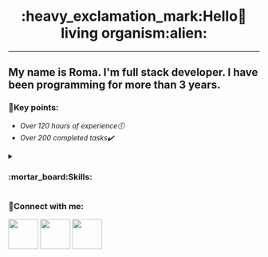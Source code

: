 <center><h1>:heavy_exclamation_mark:Hello👋 living organism:alien:</h1></center>

---

<h2>
My name is Roma. I'm full stack developer. I have been programming for more than 3 years.
</h2>


**<h3>:key:Key points:</h3>**

   - *Over 120 hours of experience:clock6:*<br>
   - *Over 200 completed tasks:heavy_check_mark:*

<details><summary><h3>:mortar_board:Skills:</h3></summary>

- Strong knowledge of 
  - :white_medium_small_square: **HTML5**<img src="https://cdn1.iconfinder.com/data/icons/logotypes/32/badge-html-5-256.png" width="15px"> :white_medium_small_square:
                                **CSS3**<img src="https://cdn1.iconfinder.com/data/icons/logotypes/32/badge-css-3-128.png" width="15px"> :white_medium_small_square:                                     **JS**<img src="https://icon-library.com/images/javascript-icon-png/javascript-icon-png-23.jpg" width="15px"> :white_medium_small_square:     and                         **jQuery**<img src="https://cdn3.iconfinder.com/data/icons/popular-services-brands/512/jquery-128.png" width="15px">
                                
  - :white_medium_small_square: **Bootstrap<img src="https://brandslogos.com/wp-content/uploads/images/bootstrap-logo.png" width="15px"> :white_medium_small_square: SASS/SCSS<img src="https://logos-download.com/wp-content/uploads/2016/09/Sass_logo-700x524.png" width="15px">
 :white_medium_small_square: Gulp :white_medium_small_square: SVG**
  - *Working with* :white_medium_small_square: **Git**
  - *Development with* :white_medium_small_square: **VueJS**
  - ***Responsive and cross-browser** :white_medium_small_square: development*
  - *Strong knowledge in* :white_medium_small_square:**PHP**
  - *Work with* :white_medium_small_square: **SQL :white_medium_small_square: MySQL database :white_medium_small_square: PDO**
  - :white_medium_small_square: **Composer :white_medium_small_square: Docker :white_medium_small_square: Unit Testing**
  - :white_medium_small_square: **WordPress** :white_medium_small_square: *engine and* :white_medium_small_square: **Laravel** :white_medium_small_square: *framework*

</details>


**<h3>:link:Connect with me:</h3>**

   [<img src="https://cdn-icons.flaticon.com/png/512/4494/premium/4494737.png?token=exp=1649179543~hmac=94ef2bc29b8a87ffb9366186eed7ec6a" width="60px">](https://discord.com/users/last "DISCORD")
   [<img src="https://cdn-icons.flaticon.com/png/512/3670/premium/3670127.png?token=exp=1649179594~hmac=202e23f9609392855780fd47455155b6" width="60px">](https://discord.com/users/last "Необязательная подсказка")
   [<img src="https://cdn-icons-png.flaticon.com/512/552/552486.png" width="60px">](https://discord.com/users/last "GMAIL")
   


